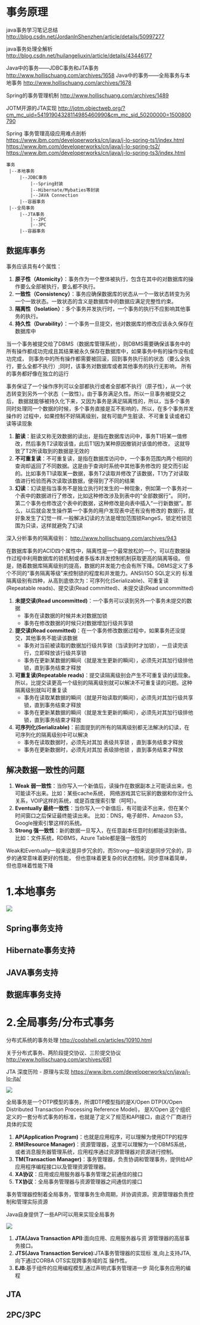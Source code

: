 # 事务原理
 java事务学习笔记总结
http://blog.csdn.net/JordanInShenzhen/article/details/50997277

java事务处理全解析
http://blog.csdn.net/huilangeliuxin/article/details/43446177

Java中的事务——JDBC事务和JTA事务
http://www.hollischuang.com/archives/1658
Java中的事务——全局事务与本地事务
http://www.hollischuang.com/archives/1678

Spring的事务管理机制
http://www.hollischuang.com/archives/1489

JOTM开源的JTA实现
http://jotm.objectweb.org/?cm_mc_uid=54191904328114985460990&cm_mc_sid_50200000=1500800790

Spring 事务管理高级应用难点剖析
https://www.ibm.com/developerworks/cn/java/j-lo-spring-ts1/index.html
https://www.ibm.com/developerworks/cn/java/j-lo-spring-ts2/
https://www.ibm.com/developerworks/cn/java/j-lo-spring-ts3/index.html


```
事务
 |--本地事务
     |--JDBC事务
         |--Spring封装
         |--Hibernate/Mybaties等封装
         |--JAVA Connection
     |--容器事务
 |--全局事务
     |--JTA事务
         |--2PC
         |--3PC
     |--容器事务
```

## 数据库事务
事务应该具有4个属性：

1. **原子性（Atomicity）**：事务作为一个整体被执行，包含在其中的对数据库的操作要么全部被执行，要么都不执行。
1. **一致性（Consistency）**：事务应确保数据库的状态从一个一致状态转变为另一个一致状态。一致状态的含义是数据库中的数据应满足完整性约束。
1. **隔离性（Isolation）**：多个事务并发执行时，一个事务的执行不应影响其他事务的执行。
1. **持久性（Durability）**：一个事务一旦提交，他对数据库的修改应该永久保存在数据库中

当一个事务被提交给了DBMS（数据库管理系统），则DBMS需要确保该事务中的所有操作都成功完成且其结果被永久保存在数据库中，如果事务中有的操作没有成功完成，
则事务中的所有操作都需要被回滚，回到事务执行前的状态（要么全执行，要么全都不执行）;同时，该事务对数据库或者其他事务的执行无影响，
所有的事务都好像在独立的运行

事务保证了一个操作序列可以全部都执行或者全部都不执行（原子性），从一个状态转变到另外一个状态（一致性）。由于事务满足久性。所以一旦事务被提交之后，
数据就能够被持久化下来，又因为事务是满足隔离性的，所以，当多个事务同时处理同一个数据的时候，多个事务直接是互不影响的，所以，在多个事务并发操作的
过程中，如果控制不好隔离级别，就有可能产生脏读、不可重复读或者幻读等读现象

1. **脏读**：脏读又称无效数据的读出，是指在数据库访问中，事务T1将某一值修改，然后事务T2读取该值，此后T1因为某种原因撤销对该值的修改，
    这就导致了T2所读取到的数据是无效的
1. **不可重复读**：不可重复读，是指在数据库访问中，一个事务范围内两个相同的查询却返回了不同数据。这是由于查询时系统中其他事务修改的
    提交而引起的。比如事务T1读取某一数据，事务T2读取并修改了该数据，T1为了对读取值进行检验而再次读取该数据，便得到了不同的结果
1. **幻读**：幻读是指当事务不是独立执行时发生的一种现象，例如第一个事务对一个表中的数据进行了修改，比如这种修改涉及到表中的“全部数据行”。
    同时，第二个事务也修改这个表中的数据，这种修改是向表中插入“一行新数据”。那么，以后就会发生操作第一个事务的用户发现表中还有没有修改的
    数据行，就好象发生了幻觉一样.一般解决幻读的方法是增加范围锁RangeS，锁定检锁范围为只读，这样就避免了幻读

深入分析事务的隔离级别：
http://www.hollischuang.com/archives/943

在数据库事务的ACID四个属性中，隔离性是一个最常放松的一个。可以在数据操作过程中利用数据库的锁机制或者多版本并发控制机制获取更高的隔离等级。
但是，随着数据库隔离级别的提高，数据的并发能力也会有所下降。DBMS定义了多个不同的“事务隔离等级”来控制锁的程度和并发能力。ANSI/ISO SQL定义的
标准隔离级别有四种，从高到底依次为：可序列化(Serializable)、可重复读(Repeatable reads)、提交读(Read committed)、未提交读(Read uncommitted)

1. **未提交读(Read uncommitted)**：一个事务可以读到另外一个事务未提交的数据
    - 事务在读数据的时候并未对数据加锁
    - 事务在修改数据的时候只对数据增加行级共享锁
1. **提交读(Read committed)**：在一个事务修改数据过程中，如果事务还没提交，其他事务不能读该数据
    - 事务对当前被读取的数据加行级共享锁（当读到时才加锁），一旦读完该行，立即释放该行级共享锁
    - 事务在更新某数据的瞬间（就是发生更新的瞬间），必须先对其加行级排他锁，直到事务结束才释放
1. **可重复读(Repeatable reads)**：提交读隔离级别会产生不可重复读的读现象。所以，比提交读更高一个级别的隔离级别就可以解决不可重复读的问题。这种隔离级别就叫可重复读
    - 事务在读取某数据的瞬间（就是开始读取的瞬间），必须先对其加行级共享锁，直到事务结束才释放
    - 事务在更新某数据的瞬间（就是发生更新的瞬间），必须先对其加行级排他锁，直到事务结束才释放
1. **可序列化(Serializable)**：前面提到的所有的隔离级别都无法解决的幻读，在可序列化的隔离级别中可以解决
    - 事务在读取数据时，必须先对其加 表级共享锁 ，直到事务结束才释放
    - 事务在更新数据时，必须先对其加 表级排他锁 ，直到事务结束才释放


## 解决数据一致性的问题
1. **Weak 弱一致性**：当你写入一个新值后，读操作在数据副本上可能读出来，也可能读不出来。比如：某些cache系统，
    网络游戏其它玩家的数据和你没什么关系，VOIP这样的系统，或是百度搜索引擎（呵呵）。
1. **Eventually 最终一致性**：当你写入一个新值后，有可能读不出来，但在某个时间窗口之后保证最终能读出来。
   比如：DNS，电子邮件、Amazon S3，Google搜索引擎这样的系统。
1. **Strong 强一致性**：新的数据一旦写入，在任意副本任意时刻都能读到新值。比如：文件系统，RDBMS，Azure Table都是强一致性的

Weak和Eventually一般来说是异步冗余的，而Strong一般来说是同步冗余的，异步的通常意味着更好的性能，
但也意味着更复杂的状态控制。同步意味着简单，但也意味着性能下降

# 1.本地事务

![](./img/infrastructure.transaction.local.png)

## Spring事务支持

## Hibernate事务支持

## JAVA事务支持

## 数据库事务支持

# 2.全局事务/分布式事务
分布式系统的事务处理
http://coolshell.cn/articles/10910.html

关于分布式事务、两阶段提交协议、三阶提交协议
http://www.hollischuang.com/archives/681

JTA 深度历险 - 原理与实现
https://www.ibm.com/developerworks/cn/java/j-lo-jta/

![](./img/infrastructure.transaction.static.png)

全局事务是一个DTP模型的事务，所谓DTP模型指的是X/Open DTP(X/Open Distributed Transaction Processing Reference Model)，
是X/Open 这个组织定义的一套分布式事务的标准，也就是了定义了规范和API接口，由这个厂商进行具体的实现

1. **AP(Application Program)**：也就是应用程序，可以理解为使用DTP的程序
1. **RM(Resource Manager)**：资源管理器，这里可以理解为一个DBMS系统，或者消息服务器管理系统，应用程序通过资源管理器对资源进行控制。
1. **TM(Transaction Manager)**：事务管理器，负责协调和管理事务，提供给AP应用程序编程接口以及管理资源管理器。
1. **XA协议**：应用或应用服务器与事务管理之前通信的接口
1. **TX协议**：全局事务管理器与资源管理器之间通信的接口

事务管理器控制着全局事务，管理事务生命周期，并协调资源。资源管理器负责控制和管理实际资源

Java自身提供了一些API可以用来实现全局事务

![](./img/infrastructure.transaction.static.j2ee.png)

1. **JTA(Java Transaction API)**:面向应用、应用服务器与资 源管理器的高层事务接口。
1. **JTS(Java Transaction Service)**:JTA事务管理器的实现标 准,向上支持JTA,向下通过CORBA OTS实现跨事务域的互 操作性。
1. **EJB**:基于组件的应用编程模型,通过声明式事务管理进一步 简化事务应用的编程

## JTA

## 2PC/3PC